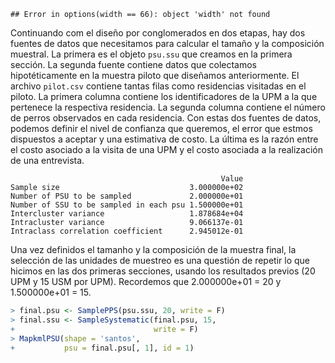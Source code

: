 
```
## Error in options(width == 66): object 'width' not found
```



Continuando com el diseño por conglomerados en dos etapas, hay dos fuentes de datos que necesitamos para calcular el tamaño y la composición muestral. La primera es el objeto `psu.ssu` que creamos en la primera sección. La segunda fuente contiene datos que colectamos hipotéticamente en la muestra piloto que diseñamos anteriormente. El archivo `pilot.csv` contiene tantas filas como residencias visitadas en el piloto. La primera columna contiene los identificadores de la UPM a la que pertenece la respectiva residencia. La segunda columna contiene el número de perros observados en cada residencia. Con estas dos fuentes de datos, podemos definir el nivel de confianza que queremos, el error que estmos dispuestos a aceptar y una estimativa de costo. La última es la razón entre el costo asociado a la visita de una UPM y el costo asociada a la realización de una entrevista.  


```
                                               Value
Sample size                             3.000000e+02
Number of PSU to be sampled             2.000000e+01
Number of SSU to be sampled in each psu 1.500000e+01
Intercluster variance                   1.878684e+04
Intracluster variance                   9.066137e-01
Intraclass correlation coefficient      2.945012e-01
```

Una vez definidos el tamanho y la composición de la muestra final, la selección de las unidades de muestreo es una questión de repetir lo que hicimos en las dos primeras secciones, usando los resultados previos (20 UPM y 15 USM por UPM). Recordemos que 2.000000e+01 = 20 y 1.500000e+01 = 15.


```r
> final.psu <- SamplePPS(psu.ssu, 20, write = F)
> final.ssu <- SampleSystematic(final.psu, 15,
+                               write = F)
> MapkmlPSU(shape = 'santos',
+           psu = final.psu[, 1], id = 1)
```



